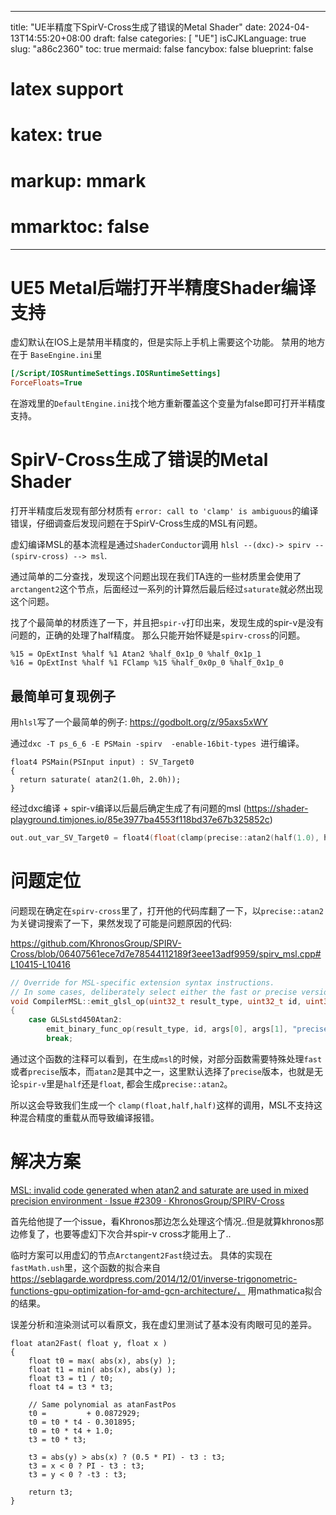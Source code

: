 
---
title: "UE半精度下SpirV-Cross生成了错误的Metal Shader"
date: 2024-04-13T14:55:20+08:00
draft: false
categories: [ "UE"]
isCJKLanguage: true
slug: "a86c2360"
toc: true
mermaid: false
fancybox: false
blueprint: false
# latex support
# katex: true
# markup: mmark
# mmarktoc: false 
---

# UE5 Metal后端打开半精度Shader编译支持

虚幻默认在IOS上是禁用半精度的，但是实际上手机上需要这个功能。
禁用的地方在于 `BaseEngine.ini`里

```ini
[/Script/IOSRuntimeSettings.IOSRuntimeSettings]
ForceFloats=True 
```

在游戏里的`DefaultEngine.ini`找个地方重新覆盖这个变量为false即可打开半精度支持。


# SpirV-Cross生成了错误的Metal Shader

打开半精度后发现有部分材质有 `error: call to 'clamp' is ambiguous`的编译错误，仔细调查后发现问题在于SpirV-Cross生成的MSL有问题。

虚幻编译MSL的基本流程是通过`ShaderConductor`调用 `hlsl --(dxc)-> spirv -- (spirv-cross) --> msl`.

通过简单的二分查找，发现这个问题出现在我们TA连的一些材质里会使用了 `arctangent2`这个节点，后面经过一系列的计算然后最后经过`saturate`就必然出现这个问题。

找了个最简单的材质连了一下，并且把`spir-v`打印出来，发现生成的spir-v是没有问题的，正确的处理了half精度。
那么只能开始怀疑是`spirv-cross`的问题。


```spir-v
%15 = OpExtInst %half %1 Atan2 %half_0x1p_0 %half_0x1p_1
%16 = OpExtInst %half %1 FClamp %15 %half_0x0p_0 %half_0x1p_0
```

## 最简单可复现例子

用`hlsl`写了一个最简单的例子: https://godbolt.org/z/95axs5xWY 

通过`dxc -T ps_6_6 -E PSMain -spirv  -enable-16bit-types `进行编译。

```hlsl
float4 PSMain(PSInput input) : SV_Target0
{
  return saturate( atan2(1.0h, 2.0h));
}
```

经过dxc编译 + spir-v编译以后最后确定生成了有问题的msl (https://shader-playground.timjones.io/85e3977ba4553f118bd37e67b325852c)

```c
out.out_var_SV_Target0 = float4(float(clamp(precise::atan2(half(1.0), half(2.0)), half(0.0), half(1.0))));
```

# 问题定位

问题现在确定在`spirv-cross`里了，打开他的代码库翻了一下，以`precise::atan2`为关键词搜索了一下，果然发现了可能是问题原因的代码:

https://github.com/KhronosGroup/SPIRV-Cross/blob/06407561ece7d7e78544112189f3eee13adf9959/spirv_msl.cpp#L10415-L10416

```c
// Override for MSL-specific extension syntax instructions.
// In some cases, deliberately select either the fast or precise versions of the MSL functions to match Vulkan math precision results.
void CompilerMSL::emit_glsl_op(uint32_t result_type, uint32_t id, uint32_t eop, const uint32_t *args, uint32_t count)
{
	case GLSLstd450Atan2:
		emit_binary_func_op(result_type, id, args[0], args[1], "precise::atan2");
		break;
```

通过这个函数的注释可以看到，在生成`msl`的时候，对部分函数需要特殊处理`fast`或者`precise`版本，而`atan2`是其中之一，这里默认选择了`precise`版本，也就是无论`spir-v`里是`half`还是`float`, 都会生成`precise::atan2`。

所以这会导致我们生成一个 `clamp(float,half,half)`这样的调用，MSL不支持这种混合精度的重载从而导致编译报错。

# 解决方案


[MSL: invalid code generated when atan2 and saturate are used in mixed precision environment · Issue #2309 · KhronosGroup/SPIRV-Cross](https://github.com/KhronosGroup/SPIRV-Cross/issues/2309)

首先给他提了一个issue，看Khronos那边怎么处理这个情况..但是就算khronos那边修复了，也要等虚幻下次合并spir-v cross才能用上了..

临时方案可以用虚幻的节点`Arctangent2Fast`绕过去。
具体的实现在`fastMath.ush`里，这个函数的拟合来自 https://seblagarde.wordpress.com/2014/12/01/inverse-trigonometric-functions-gpu-optimization-for-amd-gcn-architecture/， 用mathmatica拟合的结果。

误差分析和渲染测试可以看原文，我在虚幻里测试了基本没有肉眼可见的差异。

```hlsl
float atan2Fast( float y, float x )
{
	float t0 = max( abs(x), abs(y) );
	float t1 = min( abs(x), abs(y) );
	float t3 = t1 / t0;
	float t4 = t3 * t3;

	// Same polynomial as atanFastPos
	t0 =         + 0.0872929;
	t0 = t0 * t4 - 0.301895;
	t0 = t0 * t4 + 1.0;
	t3 = t0 * t3;

	t3 = abs(y) > abs(x) ? (0.5 * PI) - t3 : t3;
	t3 = x < 0 ? PI - t3 : t3;
	t3 = y < 0 ? -t3 : t3;

	return t3;
}
```